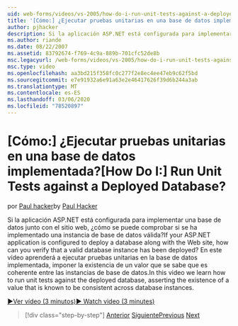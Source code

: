 ```yaml
---
uid: web-forms/videos/vs-2005/how-do-i-run-unit-tests-against-a-deployed-database
title: '[Cómo:] ¿Ejecutar pruebas unitarias en una base de datos implementada? | Microsoft Docs'
author: pjhacker
description: Si la aplicación ASP.NET está configurada para implementar una base de datos junto con el sitio web, ¿cómo se puede comprobar si se ha implementado una instancia de base de datos válida?...
ms.author: riande
ms.date: 08/22/2007
ms.assetid: 83792674-f769-4c9a-889b-701cfc52de8b
msc.legacyurl: /web-forms/videos/vs-2005/how-do-i-run-unit-tests-against-a-deployed-database
msc.type: video
ms.openlocfilehash: aa3bd215f358fc0c277f2e8ec4ee47eb9c62f5bd
ms.sourcegitcommit: e7e91932a6e91a63e2e46417626f39d6b244a3ab
ms.translationtype: MT
ms.contentlocale: es-ES
ms.lasthandoff: 03/06/2020
ms.locfileid: "78520897"
---
```

# <a name="how-do-i-run-unit-tests-against-a-deployed-database"></a><span data-ttu-id="355ac-104">[Cómo:] ¿Ejecutar pruebas unitarias en una base de datos implementada?</span><span class="sxs-lookup"><span data-stu-id="355ac-104">[How Do I:] Run Unit Tests against a Deployed Database?</span></span>

<span data-ttu-id="355ac-105">por [Paul hacker](https://github.com/pjhacker)</span><span class="sxs-lookup"><span data-stu-id="355ac-105">by [Paul Hacker](https://github.com/pjhacker)</span></span>

<span data-ttu-id="355ac-106">Si la aplicación ASP.NET está configurada para implementar una base de datos junto con el sitio web, ¿cómo se puede comprobar si se ha implementado una instancia de base de datos válida?</span><span class="sxs-lookup"><span data-stu-id="355ac-106">If your ASP.NET application is configured to deploy a database along with the Web site, how can you verify that a valid database instance has been deployed?</span></span> <span data-ttu-id="355ac-107">En este vídeo aprenderá a ejecutar pruebas unitarias en la base de datos implementada, imponer la existencia de un valor que se sabe que es coherente entre las instancias de base de datos.</span><span class="sxs-lookup"><span data-stu-id="355ac-107">In this video we learn how to run unit tests against the deployed database, asserting the existence of a value that is known to be consistent across database instances.</span></span>

[<span data-ttu-id="355ac-108">&#9654;Ver vídeo (3 minutos)</span><span class="sxs-lookup"><span data-stu-id="355ac-108">&#9654; Watch video (3 minutes)</span></span>](https://channel9.msdn.com/Blogs/ASP-NET-Site-Videos/how-do-i-run-unit-tests-against-a-deployed-database)

> [!div class="step-by-step"]
> <span data-ttu-id="355ac-109">[Anterior](how-do-i-deploy-a-web-application-during-a-team-build.md)
> [Siguiente](how-do-i-enable-code-coverage-and-profiling-in-production-applications.md)</span><span class="sxs-lookup"><span data-stu-id="355ac-109">[Previous](how-do-i-deploy-a-web-application-during-a-team-build.md)
[Next](how-do-i-enable-code-coverage-and-profiling-in-production-applications.md)</span></span>
